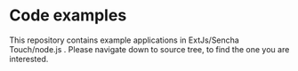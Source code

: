 Code examples
========

This repository contains example applications in ExtJs/Sencha Touch/node.js .
Please navigate down to source tree, to find the one you are interested.
